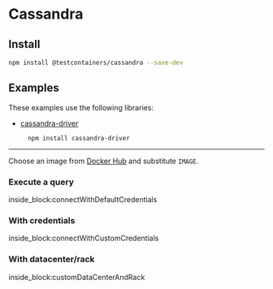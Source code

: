 # Cassandra

## Install

```bash
npm install @testcontainers/cassandra --save-dev
```

## Examples

These examples use the following libraries:

- [cassandra-driver](https://www.npmjs.com/package/cassandra-driver)

        npm install cassandra-driver

---

Choose an image from [Docker Hub](https://hub.docker.com/_/cassandra) and substitute `IMAGE`.
 
### Execute a query

<!--codeinclude-->
[](../../packages/modules/cassandra/src/cassandra-container.test.ts) inside_block:connectWithDefaultCredentials
<!--/codeinclude-->

### With credentials

<!--codeinclude-->
[](../../packages/modules/cassandra/src/cassandra-container.test.ts) inside_block:connectWithCustomCredentials
<!--/codeinclude-->

### With datacenter/rack

<!--codeinclude-->
[](../../packages/modules/cassandra/src/cassandra-container.test.ts) inside_block:customDataCenterAndRack
<!--/codeinclude-->
